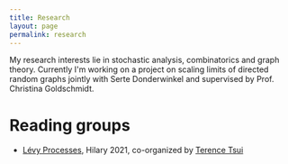 ```yaml
---
title: Research
layout: page
permalink: research
---
```


My research interests lie in stochastic analysis, combinatorics and graph theory. Currently I'm working on a project on scaling limits of directed random graphs jointly with Serte Donderwinkel and supervised by Prof. Christina Goldschmidt.

# Reading groups

- [Lévy Processes](/levy), Hilary 2021, co-organized by [Terence Tsui](https://holungrandomcorner.wordpress.com/about-me/)
